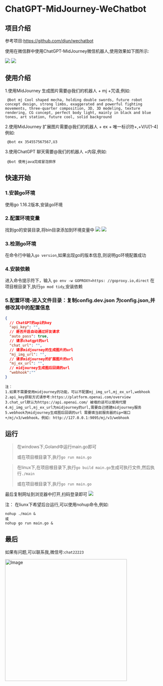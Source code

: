 # ChatGPT-MidJourney-WeChatbot

## 项目介绍
参考项目:https://github.com/djun/wechatbot

使用在微信群中使用ChatGPT-MidJourney微信机器人,使用效果如下图所示:

![](./pic/img.png)
![](./pic/img_1.png)



## 使用介绍
1.使用MidJourney 生成图片需要@我们的机器人 + mj +咒语,例如:
```
 @bot mj Cool shaped mecha, holding double swords, future robot concept design, strong limbs, exaggerated and powerful fighting movements, three-quarter composition, 3D, 3D modeling, texture rendering, CG concept, perfect body light, mainly in black and blue tones, art station, future cool, solid background
```
2.使用MidJourney 扩展图片需要@我们的机器人 + ex + 唯一标识符+,+V/U[1-4]例如:

```
 @bot ex 354557567567,U3
```
3.使用ChatGPT 聊天需要@我们的机器人 +内容,例如:
```
 @bot 使用java完成冒泡排序
```

## 快速开始

### 1.安装go环境
使用go 1.16.2版本,安装go环境
### 2.配置环境变量
找到go的安装目录,将bin目录添加到环境变量中
![](./pic/img_3.png)
![](./pic/img_2.png)
### 3.检测go环境
在命令行中输入```go version```,如果出现go的版本信息,则说明go环境配置成功
### 4.安装依赖
进入命令提示符下，输入 ```go env -w GOPROXY=https: //goproxy.io,direct```
在项目根目录下,执行```go mod tidy```,安装依赖

### 5.配置环境-进入文件目录：复制config.dev.json 为config.json,并修改其中的配置信息
```json
{
  // ChatGPT的api的key
  "api_key": "",
  // 是否开启自动通过好友请求
  "auto_pass": true,
  // 请求chatgpt的url
  "chat_url": "",
  // 请求midjourney的生成图片的url
  "mj_img_url": "",
  // 请求midjourney的扩展图片的url
  "mj_ex_url": "",
  // midjourney生成图后回调的url
  "webhook":""
}
```
```
注：
1.如果不需要使用midjourney的功能，可以不配置mj_img_url,mj_ex_url,webhook
2.api_key获取方式请参考:https://platform.openai.com/overview
3.chat_url默认为https://api.openai.com/ 被墙的话可以使用代理
4.mj_img_url,mj_ex_url为midjourney的url,需要自己搭建midjourney服务
5.webhook为midjourney生成图后回调的url 需要填当前服务器的ip+端口+/mj/v3/webhook。例如: http://127.0.0.1:9095/mj/v3/webhook
```

## 运行
>在windows下,Goland中运行main.go即可
> 
>或在项目根目录下,执行```go run main.go```

>在linux下,在项目根目录下,执行```go build main.go```生成可执行文件,然后执行```./main```
> 
> 或在项目根目录下,执行```go run main.go```

最后复制网址到浏览器中打开,扫码登录即可
![](./pic/img_4.png)

注：
在liunx下希望后台运行,可以使用nohup命令,例如:
```
nohup ./main &
或
nohup go run main.go &
```
## 最后
如果有问题,可以联系我,微信号:```chat22223```

<img src="./pic/wechat.png" alt="Image" width="400" height="400">
